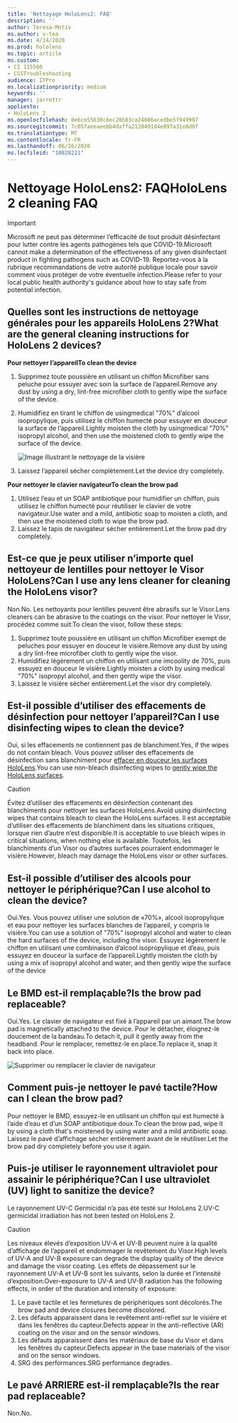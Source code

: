 ```yaml
---
title: 'Nettoyage HoloLens2: FAQ'
description: ''
author: Teresa-Motiv
ms.author: v-tea
ms.date: 4/14/2020
ms.prod: hololens
ms.topic: article
ms.custom:
- CI 115560
- CSSTroubleshooting
audience: ITPro
ms.localizationpriority: medium
keywords: ''
manager: jarrettr
appliesto:
- HoloLens 2
ms.openlocfilehash: 8e6ce55630c6ec20b83ca24006acedbe5f949997
ms.sourcegitcommit: 7c057aeeaeebb4daffa2120491d4e897a31e8d0f
ms.translationtype: MT
ms.contentlocale: fr-FR
ms.lasthandoff: 06/26/2020
ms.locfileid: "10828221"
---
```

# <span data-ttu-id="0839c-102">Nettoyage HoloLens2: FAQ</span><span class="sxs-lookup"><span data-stu-id="0839c-102">HoloLens 2 cleaning FAQ</span></span>

> [!IMPORTANT]  
> <span data-ttu-id="0839c-103">Microsoft ne peut pas déterminer l’efficacité de tout produit désinfectant pour lutter contre les agents pathogènes tels que COVID-19.</span><span class="sxs-lookup"><span data-stu-id="0839c-103">Microsoft cannot make a determination of the effectiveness of any given disinfectant product in fighting pathogens such as COVID-19.</span></span> <span data-ttu-id="0839c-104">Reportez-vous à la rubrique recommandations de votre autorité publique locale pour savoir comment vous protéger de votre éventuelle infection.</span><span class="sxs-lookup"><span data-stu-id="0839c-104">Please refer to your local public health authority's guidance about how to stay safe from potential infection.</span></span>  

## <span data-ttu-id="0839c-105">Quelles sont les instructions de nettoyage générales pour les appareils HoloLens 2?</span><span class="sxs-lookup"><span data-stu-id="0839c-105">What are the general cleaning instructions for HoloLens 2 devices?</span></span>

**<span data-ttu-id="0839c-106">Pour nettoyer l’appareil</span><span class="sxs-lookup"><span data-stu-id="0839c-106">To clean the device</span></span>**

1. <span data-ttu-id="0839c-107">Supprimez toute poussière en utilisant un chiffon Microfiber sans peluche pour essuyer avec soin la surface de l’appareil.</span><span class="sxs-lookup"><span data-stu-id="0839c-107">Remove any dust by using a dry, lint-free microfiber cloth to gently wipe the surface of the device.</span></span>
1. <span data-ttu-id="0839c-108">Humidifiez en tirant le chiffon de usingmedical "70%" d’alcool isopropylique, puis utilisez le chiffon humecté pour essuyer en douceur la surface de l’appareil.</span><span class="sxs-lookup"><span data-stu-id="0839c-108">Lightly moisten the cloth by usingmedical "70%" isopropyl alcohol, and then use the moistened cloth to gently wipe the surface of the device.</span></span>

   ![Image illustrant le nettoyage de la visière](images/hololens-cleaning-visor.png)

1. <span data-ttu-id="0839c-110">Laissez l’appareil sécher complètement.</span><span class="sxs-lookup"><span data-stu-id="0839c-110">Let the device dry completely.</span></span>

**<span data-ttu-id="0839c-111">Pour nettoyer le clavier navigateur</span><span class="sxs-lookup"><span data-stu-id="0839c-111">To clean the brow pad</span></span>**

1. <span data-ttu-id="0839c-112">Utilisez l’eau et un SOAP antibiotique pour humidifier un chiffon, puis utilisez le chiffon humecté pour réutiliser le clavier de votre navigateur.</span><span class="sxs-lookup"><span data-stu-id="0839c-112">Use water and a mild, antibiotic soap to moisten a cloth, and then use the moistened cloth to wipe the brow pad.</span></span>
1. <span data-ttu-id="0839c-113">Laissez le tapis de navigateur sécher entièrement.</span><span class="sxs-lookup"><span data-stu-id="0839c-113">Let the brow pad dry completely.</span></span>

## <span data-ttu-id="0839c-114">Est-ce que je peux utiliser n’importe quel nettoyeur de lentilles pour nettoyer le Visor HoloLens?</span><span class="sxs-lookup"><span data-stu-id="0839c-114">Can I use any lens cleaner for cleaning the HoloLens visor?</span></span>

<span data-ttu-id="0839c-115">Non.</span><span class="sxs-lookup"><span data-stu-id="0839c-115">No.</span></span> <span data-ttu-id="0839c-116">Les nettoyants pour lentilles peuvent être abrasifs sur le Visor.</span><span class="sxs-lookup"><span data-stu-id="0839c-116">Lens cleaners can be abrasive to the coatings on the visor.</span></span> <span data-ttu-id="0839c-117">Pour nettoyer le Visor, procédez comme suit:</span><span class="sxs-lookup"><span data-stu-id="0839c-117">To clean the visor, follow these steps:</span></span>  

1. <span data-ttu-id="0839c-118">Supprimez toute poussière en utilisant un chiffon Microfiber exempt de peluches pour essuyer en douceur le visière.</span><span class="sxs-lookup"><span data-stu-id="0839c-118">Remove any dust by using a dry lint-free microfiber cloth to gently wipe the visor.</span></span>
1. <span data-ttu-id="0839c-119">Humidifiez légèrement un chiffon en utilisant une imcoolity de 70%, puis essuyez en douceur le visière.</span><span class="sxs-lookup"><span data-stu-id="0839c-119">Lightly moisten a cloth by using medical "70%" isopropyl alcohol, and then gently wipe the visor.</span></span>
1. <span data-ttu-id="0839c-120">Laissez le visière sécher entièrement.</span><span class="sxs-lookup"><span data-stu-id="0839c-120">Let the visor dry completely.</span></span>

## <span data-ttu-id="0839c-121">Est-il possible d’utiliser des effacements de désinfection pour nettoyer l’appareil?</span><span class="sxs-lookup"><span data-stu-id="0839c-121">Can I use disinfecting wipes to clean the device?</span></span>

<span data-ttu-id="0839c-122">Oui, si les effacements ne contiennent pas de blanchiment.</span><span class="sxs-lookup"><span data-stu-id="0839c-122">Yes, if the wipes do not contain bleach.</span></span> <span data-ttu-id="0839c-123">Vous pouvez utiliser des effacements de désinfection sans blanchiment pour [effacer en douceur les surfaces HoloLens](#what-are-the-general-cleaning-instructions-for-hololens-2-devices).</span><span class="sxs-lookup"><span data-stu-id="0839c-123">You can use non-bleach disinfecting wipes to [gently wipe the HoloLens surfaces](#what-are-the-general-cleaning-instructions-for-hololens-2-devices).</span></span>  

> [!CAUTION]  
> <span data-ttu-id="0839c-124">Évitez d’utiliser des effacements en désinfection contenant des blanchiments pour nettoyer les surfaces HoloLens.</span><span class="sxs-lookup"><span data-stu-id="0839c-124">Avoid using disinfecting wipes that contains bleach to clean the HoloLens surfaces.</span></span> <span data-ttu-id="0839c-125">Il est acceptable d’utiliser des effacements de blanchiment dans les situations critiques, lorsque rien d’autre n’est disponible.</span><span class="sxs-lookup"><span data-stu-id="0839c-125">It is acceptable to use bleach wipes in critical situations, when nothing else is available.</span></span> <span data-ttu-id="0839c-126">Toutefois, les blanchiments d’un Visor ou d’autres surfaces pourraient endommager le visière.</span><span class="sxs-lookup"><span data-stu-id="0839c-126">However, bleach may damage the HoloLens visor or other surfaces.</span></span>

## <span data-ttu-id="0839c-127">Est-il possible d’utiliser des alcools pour nettoyer le périphérique?</span><span class="sxs-lookup"><span data-stu-id="0839c-127">Can I use alcohol to clean the device?</span></span>

<span data-ttu-id="0839c-128">Oui.</span><span class="sxs-lookup"><span data-stu-id="0839c-128">Yes.</span></span> <span data-ttu-id="0839c-129">Vous pouvez utiliser une solution de «70%», alcool isopropylique et eau pour nettoyer les surfaces blanches de l’appareil, y compris le visière.</span><span class="sxs-lookup"><span data-stu-id="0839c-129">You can use a solution of "70%" isopropyl alcohol and water to clean the hard surfaces of the device, including the visor.</span></span> <span data-ttu-id="0839c-130">Essuyez légèrement le chiffon en utilisant une combinaison d’alcool isopropylique et d’eau, puis essuyez en douceur la surface de l’appareil.</span><span class="sxs-lookup"><span data-stu-id="0839c-130">Lightly moisten the cloth by using a mix of isopropyl alcohol and water, and then gently wipe the surface of the device</span></span>

## <span data-ttu-id="0839c-131">Le BMD est-il remplaçable?</span><span class="sxs-lookup"><span data-stu-id="0839c-131">Is the brow pad replaceable?</span></span>

<span data-ttu-id="0839c-132">Oui.</span><span class="sxs-lookup"><span data-stu-id="0839c-132">Yes.</span></span> <span data-ttu-id="0839c-133">Le clavier de navigateur est fixé à l’appareil par un aimant.</span><span class="sxs-lookup"><span data-stu-id="0839c-133">The brow pad is magnetically attached to the device.</span></span> <span data-ttu-id="0839c-134">Pour le détacher, éloignez-le doucement de la bandeau.</span><span class="sxs-lookup"><span data-stu-id="0839c-134">To detach it, pull it gently away from the headband.</span></span> <span data-ttu-id="0839c-135">Pour le remplacer, remettez-le en place.</span><span class="sxs-lookup"><span data-stu-id="0839c-135">To replace it, snap it back into place.</span></span>

![Supprimer ou remplacer le clavier de navigateur](images/hololens2-remove-browpad.png)

## <span data-ttu-id="0839c-137">Comment puis-je nettoyer le pavé tactile?</span><span class="sxs-lookup"><span data-stu-id="0839c-137">How can I clean the brow pad?</span></span>

<span data-ttu-id="0839c-138">Pour nettoyer le BMD, essuyez-le en utilisant un chiffon qui est humecté à l’aide d’eau et d’un SOAP antibiotique doux.</span><span class="sxs-lookup"><span data-stu-id="0839c-138">To clean the brow pad, wipe it by using a cloth that's moistened by using water and a mild antibiotic soap.</span></span> <span data-ttu-id="0839c-139">Laissez le pavé d’affichage sécher entièrement avant de le réutiliser.</span><span class="sxs-lookup"><span data-stu-id="0839c-139">Let the brow pad dry completely before you use it again.</span></span>

## <span data-ttu-id="0839c-140">Puis-je utiliser le rayonnement ultraviolet pour assainir le périphérique?</span><span class="sxs-lookup"><span data-stu-id="0839c-140">Can I use ultraviolet (UV) light to sanitize the device?</span></span>

<span data-ttu-id="0839c-141">Le rayonnement UV-C Germicidal n’a pas été testé sur HoloLens 2.</span><span class="sxs-lookup"><span data-stu-id="0839c-141">UV-C germicidal irradiation has not been tested on HoloLens 2.</span></span>

> [!CAUTION]  
> <span data-ttu-id="0839c-142">Les niveaux élevés d’exposition UV-A et UV-B peuvent nuire à la qualité d’affichage de l’appareil et endommager le revêtement du Visor.</span><span class="sxs-lookup"><span data-stu-id="0839c-142">High levels of UV-A and UV-B exposure can degrade the display quality of the device and damage the visor coating.</span></span> <span data-ttu-id="0839c-143">Les effets de dépassement sur le rayonnement UV-A et UV-B sont les suivants, selon la durée et l’intensité d’exposition:</span><span class="sxs-lookup"><span data-stu-id="0839c-143">Over-exposure to UV-A and UV-B radiation has the following effects, in order of the duration and intensity of exposure:</span></span>
>  
> 1. <span data-ttu-id="0839c-144">Le pavé tactile et les fermetures de périphériques sont décolorés.</span><span class="sxs-lookup"><span data-stu-id="0839c-144">The brow pad and device closures become discolored.</span></span>
> 1. <span data-ttu-id="0839c-145">Les défauts apparaissent dans le revêtement anti-reflet sur le visière et dans les fenêtres du capteur.</span><span class="sxs-lookup"><span data-stu-id="0839c-145">Defects appear in the anti-reflective (AR) coating on the visor and on the sensor windows.</span></span>
> 1. <span data-ttu-id="0839c-146">Les défauts apparaissent dans les matériaux de base du Visor et dans les fenêtres du capteur.</span><span class="sxs-lookup"><span data-stu-id="0839c-146">Defects appear in the base materials of the visor and on the sensor windows.</span></span>
> 1. <span data-ttu-id="0839c-147">SRG des performances.</span><span class="sxs-lookup"><span data-stu-id="0839c-147">SRG performance degrades.</span></span>

## <span data-ttu-id="0839c-148">Le pavé ARRIERE est-il remplaçable?</span><span class="sxs-lookup"><span data-stu-id="0839c-148">Is the rear pad replaceable?</span></span>

<span data-ttu-id="0839c-149">Non.</span><span class="sxs-lookup"><span data-stu-id="0839c-149">No.</span></span>
